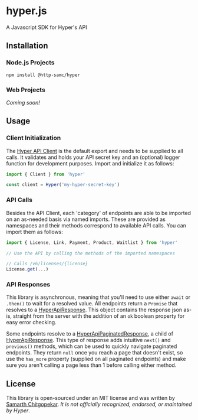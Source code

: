 # hyper.js
A Javascript SDK for Hyper's API

## Installation

### Node.js Projects
```
npm install @http-samc/hyper
```

### Web Projects
*Coming soon!*

## Usage

### Client Initialization
The [Hyper API Client](/modules.html#Client) is the default export and needs to be supplied to all calls. It validates and holds your API secret key and an (optional) logger function for development purposes. Import and initialize it as follows:

```js
import { Client } from 'hyper'

const client = Hyper('my-hyper-secret-key')
```

### API Calls
Besides the API Client, each 'category' of endpoints are able to be imported on an as-needed basis via named imports. These are provided as namespaces and their methods correspond to available API calls. You can import them as follows:

```js
import { License, Link, Payment, Product, Waitlist } from 'hyper'

// Use the API by calling the methods of the imported namespaces

// Calls /v6/licenses/{license}
License.get(...)
```

### API Responses
This library is asynchronous, meaning that you'll need to use either `await` or `.then()` to wait for a resolved value. All endpoints return a `Promise` that resolves to a [HyperApiResponse](/interfaces/HyperApiResponse.html). This object contains the response json as-is, straight from the server with the addition of an `ok` boolean property for easy error checking.

Some endpoints resolve to a [HyperApiPaginatedResponse](/interfaces/HyperApiPaginatedResponse.html), a child of [HyperApiResponse](/interfaces/HyperApiResponse.html). This type of response adds intuitive `next()` and `previous()` methods, which can be used to quickly navigate paginated endpoints. They return `null` once you reach a page that doesn't exist, so use the `has_more` property (supplied on all paginated endpoints) and make sure you aren't calling a page less than 1 before calling either method.

## License
This library is open-sourced under an MIT license and was written by [Samarth Chitgopekar](https://smrth.dev). *It is not officially recognized, endorsed, or maintained by Hyper*.